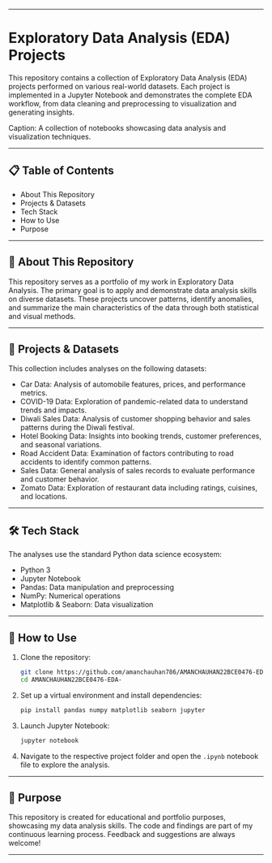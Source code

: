 
---

# Exploratory Data Analysis (EDA) Projects

This repository contains a collection of Exploratory Data Analysis (EDA) projects performed on various real-world datasets. Each project is implemented in a Jupyter Notebook and demonstrates the complete EDA workflow, from data cleaning and preprocessing to visualization and generating insights.

Caption: A collection of notebooks showcasing data analysis and visualization techniques.

---

## 📋 Table of Contents

* About This Repository
* Projects & Datasets
* Tech Stack
* How to Use
* Purpose

---

## 🌟 About This Repository

This repository serves as a portfolio of my work in Exploratory Data Analysis. The primary goal is to apply and demonstrate data analysis skills on diverse datasets. These projects uncover patterns, identify anomalies, and summarize the main characteristics of the data through both statistical and visual methods.

---

## 🧠 Projects & Datasets

This collection includes analyses on the following datasets:

* Car Data: Analysis of automobile features, prices, and performance metrics.
* COVID-19 Data: Exploration of pandemic-related data to understand trends and impacts.
* Diwali Sales Data: Analysis of customer shopping behavior and sales patterns during the Diwali festival.
* Hotel Booking Data: Insights into booking trends, customer preferences, and seasonal variations.
* Road Accident Data: Examination of factors contributing to road accidents to identify common patterns.
* Sales Data: General analysis of sales records to evaluate performance and customer behavior.
* Zomato Data: Exploration of restaurant data including ratings, cuisines, and locations.

---

## 🛠️ Tech Stack

The analyses use the standard Python data science ecosystem:

* Python 3
* Jupyter Notebook
* Pandas: Data manipulation and preprocessing
* NumPy: Numerical operations
* Matplotlib & Seaborn: Data visualization

---

## 🚀 How to Use

1. Clone the repository:

   ```bash
   git clone https://github.com/amanchauhan786/AMANCHAUHAN22BCE0476-EDA-.git
   cd AMANCHAUHAN22BCE0476-EDA-
   ```

2. Set up a virtual environment and install dependencies:

   ```bash
   pip install pandas numpy matplotlib seaborn jupyter
   ```

3. Launch Jupyter Notebook:

   ```bash
   jupyter notebook
   ```

4. Navigate to the respective project folder and open the `.ipynb` notebook file to explore the analysis.

---

## 📄 Purpose

This repository is created for educational and portfolio purposes, showcasing my data analysis skills. The code and findings are part of my continuous learning process. Feedback and suggestions are always welcome!

---

